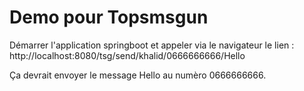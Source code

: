 # Demo pour Topsmsgun
Démarrer l'application springboot et appeler via le navigateur le lien :
http://localhost:8080/tsg/send/khalid/0666666666/Hello

Ça devrait envoyer le message Hello au numèro 0666666666. 

